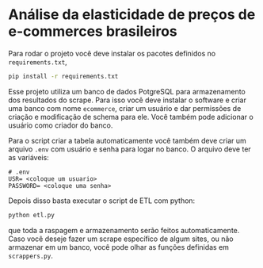 # Análise da elasticidade de preços de e-commerces brasileiros

Para rodar o projeto você deve instalar os pacotes definidos no `requirements.txt`,
```bash
pip install -r requirements.txt
```

Esse projeto utiliza um banco de dados PotgreSQL para armazenamento dos resultados do scrape. Para isso você deve instalar o software e criar uma banco com nome `ecommerce`, criar um usuário e dar permissões de criação e modificação de schema para ele. Você também pode adicionar o usuário como criador do banco.

Para o script criar a tabela automaticamente você também deve criar um arquivo `.env` com usuário e senha para logar no banco. O arquivo deve ter as variáveis:
```
# .env
USR= <coloque um usuario>
PASSWORD= <coloque uma senha>
```

Depois disso basta executar o script de ETL com python:
```bash
python etl.py
```
que toda a raspagem e armazenamento serão feitos automaticamente. Caso você deseje fazer um scrape específico de algum sites, ou não armazenar em um banco, você pode olhar as funções definidas em `scrappers.py`.